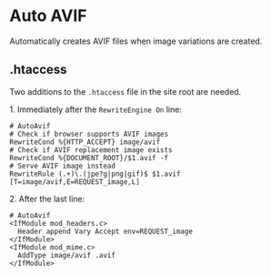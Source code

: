 # Auto AVIF

Automatically creates AVIF files when image variations are created.

## .htaccess

Two additions to the `.htaccess` file in the site root are needed.

1\. Immediately after the `RewriteEngine On` line:

```
# AutoAvif
# Check if browser supports AVIF images
RewriteCond %{HTTP_ACCEPT} image/avif
# Check if AVIF replacement image exists
RewriteCond %{DOCUMENT_ROOT}/$1.avif -f
# Serve AVIF image instead
RewriteRule (.+)\.(jpe?g|png|gif)$ $1.avif [T=image/avif,E=REQUEST_image,L]
```

2\. After the last line:

```
# AutoAvif
<IfModule mod_headers.c>
  Header append Vary Accept env=REQUEST_image
</IfModule>
<IfModule mod_mime.c>
  AddType image/avif .avif
</IfModule>
```
